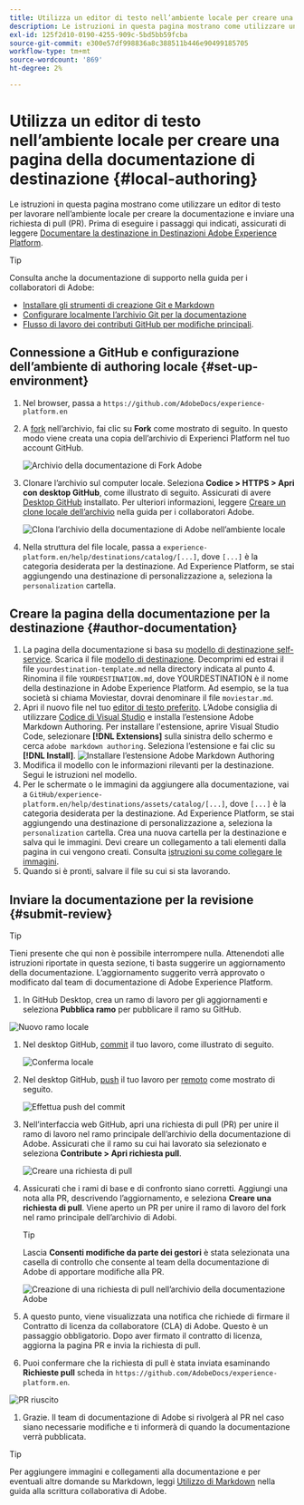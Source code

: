 ```yaml
---
title: Utilizza un editor di testo nell’ambiente locale per creare una pagina della documentazione di destinazione
description: Le istruzioni in questa pagina mostrano come utilizzare un editor di testo per lavorare nel tuo ambiente locale per creare una pagina di documentazione per la tua destinazione di Experience Platform e inviarla per la revisione.
exl-id: 125f2d10-0190-4255-909c-5bd5bb59fcba
source-git-commit: e300e57df998836a8c388511b446e90499185705
workflow-type: tm+mt
source-wordcount: '869'
ht-degree: 2%

---
```


# Utilizza un editor di testo nell’ambiente locale per creare una pagina della documentazione di destinazione {#local-authoring}

Le istruzioni in questa pagina mostrano come utilizzare un editor di testo per lavorare nell’ambiente locale per creare la documentazione e inviare una richiesta di pull (PR). Prima di eseguire i passaggi qui indicati, assicurati di leggere [Documentare la destinazione in Destinazioni Adobe Experience Platform](./documentation-instructions.md).

>[!TIP]
>
>Consulta anche la documentazione di supporto nella guida per i collaboratori di Adobe:
>* [Installare gli strumenti di creazione Git e Markdown](https://experienceleague.adobe.com/docs/contributor/contributor-guide/setup/install-tools.html)
>* [Configurare localmente l’archivio Git per la documentazione](https://experienceleague.adobe.com/docs/contributor/contributor-guide/setup/local-repo.html)
>* [Flusso di lavoro dei contributi GitHub per modifiche principali](https://experienceleague.adobe.com/docs/contributor/contributor-guide/setup/full-workflow.html).

## Connessione a GitHub e configurazione dell’ambiente di authoring locale {#set-up-environment}

1. Nel browser, passa a `https://github.com/AdobeDocs/experience-platform.en`
2. A [fork](https://experienceleague.adobe.com/docs/contributor/contributor-guide/setup/local-repo.html#fork-the-repository) nell’archivio, fai clic su **Fork** come mostrato di seguito. In questo modo viene creata una copia dell’archivio di Experienci Platform nel tuo account GitHub.

   ![Archivio della documentazione di Fork Adobe](../assets/docs-framework/ssd-fork-repository.gif)

3. Clonare l’archivio sul computer locale. Seleziona **Codice > HTTPS > Apri con desktop GitHub**, come illustrato di seguito. Assicurati di avere [Desktop GitHub](https://desktop.github.com/) installato. Per ulteriori informazioni, leggere [Creare un clone locale dell’archivio](https://experienceleague.adobe.com/docs/contributor/contributor-guide/setup/local-repo.html#create-a-local-clone-of-the-repository) nella guida per i collaboratori Adobe.

   ![Clona l’archivio della documentazione di Adobe nell’ambiente locale](../assets/docs-framework/clone-local.png)

4. Nella struttura del file locale, passa a `experience-platform.en/help/destinations/catalog/[...]`, dove `[...]` è la categoria desiderata per la destinazione. Ad Experience Platform, se stai aggiungendo una destinazione di personalizzazione a, seleziona la `personalization` cartella.

## Creare la pagina della documentazione per la destinazione {#author-documentation}

1. La pagina della documentazione si basa su [modello di destinazione self-service](../docs-framework/self-service-template.md). Scarica il file [modello di destinazione](../assets/docs-framework/yourdestination-template.zip). Decomprimi ed estrai il file `yourdestination-template.md` nella directory indicata al punto 4.  Rinomina il file `YOURDESTINATION.md`, dove YOURDESTINATION è il nome della destinazione in Adobe Experience Platform. Ad esempio, se la tua società si chiama Moviestar, dovrai denominare il file `moviestar.md`.
2. Apri il nuovo file nel tuo [editor di testo preferito](https://experienceleague.adobe.com/docs/contributor/contributor-guide/setup/install-tools.html#understand-markdown-editors). L’Adobe consiglia di utilizzare [Codice di Visual Studio](https://code.visualstudio.com/) e installa l’estensione Adobe Markdown Authoring. Per installare l&#39;estensione, aprire Visual Studio Code, selezionare **[!DNL Extensions]** sulla sinistra dello schermo e cerca `adobe markdown authoring`. Seleziona l’estensione e fai clic su **[!DNL Install]**.
   ![Installare l’estensione Adobe Markdown Authoring](../assets/docs-framework/install-adobe-markdown-extension.gif)
3. Modifica il modello con le informazioni rilevanti per la destinazione. Segui le istruzioni nel modello.
4. Per le schermate o le immagini da aggiungere alla documentazione, vai a `GitHub/experience-platform.en/help/destinations/assets/catalog/[...]`, dove `[...]` è la categoria desiderata per la destinazione. Ad Experience Platform, se stai aggiungendo una destinazione di personalizzazione a, seleziona la `personalization` cartella. Crea una nuova cartella per la destinazione e salva qui le immagini. Devi creare un collegamento a tali elementi dalla pagina in cui vengono creati. Consulta [istruzioni su come collegare le immagini](https://experienceleague.adobe.com/docs/contributor/contributor-guide/writing-essentials/linking.html#link-to-images).
5. Quando si è pronti, salvare il file su cui si sta lavorando.

## Inviare la documentazione per la revisione {#submit-review}

>[!TIP]
>
>Tieni presente che qui non è possibile interrompere nulla. Attenendoti alle istruzioni riportate in questa sezione, ti basta suggerire un aggiornamento della documentazione. L’aggiornamento suggerito verrà approvato o modificato dal team di documentazione di Adobe Experience Platform.

1. In GitHub Desktop, crea un ramo di lavoro per gli aggiornamenti e seleziona **Pubblica ramo** per pubblicare il ramo su GitHub.

![Nuovo ramo locale](../assets/docs-framework/new-branch-local.gif)

1. Nel desktop GitHub, [commit](https://docs.github.com/en/free-pro-team@latest/github/getting-started-with-github/github-glossary#commit) il tuo lavoro, come illustrato di seguito.

   ![Conferma locale](../assets/docs-framework/commit-local.png)

1. Nel desktop GitHub, [push](https://docs.github.com/en/free-pro-team@latest/github/getting-started-with-github/github-glossary#push) il tuo lavoro per [remoto](https://docs.github.com/en/free-pro-team@latest/github/getting-started-with-github/github-glossary#remote) come mostrato di seguito.

   ![Effettua push del commit](../assets/docs-framework/push-local-to-remote.png)

1. Nell’interfaccia web GitHub, apri una richiesta di pull (PR) per unire il ramo di lavoro nel ramo principale dell’archivio della documentazione di Adobe. Assicurati che il ramo su cui hai lavorato sia selezionato e seleziona **Contribute > Apri richiesta pull**.

   ![Creare una richiesta di pull](../assets/docs-framework/ssd-create-pull-request-1.gif)

1. Assicurati che i rami di base e di confronto siano corretti. Aggiungi una nota alla PR, descrivendo l’aggiornamento, e seleziona **Creare una richiesta di pull**. Viene aperto un PR per unire il ramo di lavoro del fork nel ramo principale dell’archivio di Adobi.
   >[!TIP]
   >
   >Lascia **Consenti modifiche da parte dei gestori** è stata selezionata una casella di controllo che consente al team della documentazione di Adobe di apportare modifiche alla PR.

   ![Creazione di una richiesta di pull nell’archivio della documentazione Adobe](../assets/docs-framework/ssd-create-pull-request-2.png)

1. A questo punto, viene visualizzata una notifica che richiede di firmare il Contratto di licenza da collaboratore (CLA) di Adobe. Questo è un passaggio obbligatorio. Dopo aver firmato il contratto di licenza, aggiorna la pagina PR e invia la richiesta di pull.

1. Puoi confermare che la richiesta di pull è stata inviata esaminando **Richieste pull** scheda in `https://github.com/AdobeDocs/experience-platform.en`.

![PR riuscito](../assets/docs-framework/ssd-pr-successful.png)

1. Grazie. Il team di documentazione di Adobe si rivolgerà al PR nel caso siano necessarie modifiche e ti informerà di quando la documentazione verrà pubblicata.

>[!TIP]
>
>Per aggiungere immagini e collegamenti alla documentazione e per eventuali altre domande su Markdown, leggi [Utilizzo di Markdown](https://experienceleague.adobe.com/docs/contributor/contributor-guide/writing-essentials/markdown.html) nella guida alla scrittura collaborativa di Adobe.
